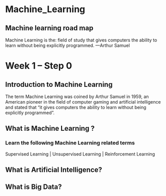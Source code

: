 # Machine_Learning
## Machine learning road map

 Machine Learning is the: field of study that gives computers the ability to learn without being explicitly programmed. —Arthur Samuel

# Week 1 – Step 0 
## Introduction to Machine Learning 
The term Machine Learning was coined by Arthur Samuel in 1959, an American pioneer in the field of computer gaming and artificial intelligence and stated that “it gives computers the ability to learn without being explicitly programmed”.
 
## What is Machine Learning ?
### Learn the following Machine Learning related terms
Supervised Learning | Unsupervised Learning | Reinforcement Learning 

## What is Artificial Intelligence?

## What is Big Data? 


